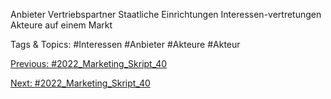 Anbieter
Vertriebspartner
Staatliche Einrichtungen
Interessen-vertretungen
Akteure auf einem Markt

   Tags & Topics:
   #Interessen
   #Anbieter
   #Akteure
   #Akteur

[Previous: #2022_Marketing_Skript_40](2022_Marketing_Skript_40.md)

[Next: #2022_Marketing_Skript_40](2022_Marketing_Skript_40.md)